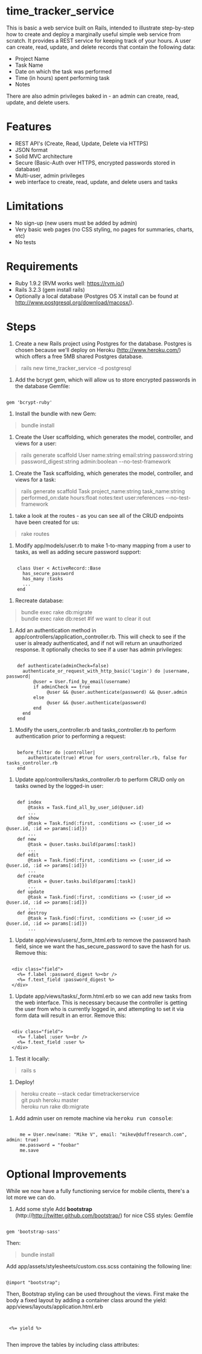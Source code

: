 # time_tracker_service

This is basic a web service built on Rails, intended to illustrate step-by-step how to create
and deploy a marginally useful simple web service from scratch.  It provides a
REST service for keeping track of your hours.  A user can create, read, update, and
delete records that contain the following data:
* Project Name
* Task Name
* Date on which the task was performed
* Time (in hours) spent performing task
* Notes

There are also admin privileges baked in - an admin can create, read, update, and delete users.


# Features
* REST API's (Create, Read, Update, Delete via HTTPS)
* JSON format
* Solid MVC architecture
* Secure (Basic-Auth over HTTPS, encrypted passwords stored in database)
* Multi-user, admin privileges
* web interface to create, read, update, and delete users and tasks

# Limitations
* No sign-up (new users must be added by admin)
* Very basic web pages (no CSS styling, no pages for summaries, charts, etc)
* No tests

# Requirements
* Ruby 1.9.2 (RVM works well: https://rvm.io/)
* Rails 3.2.3 (gem install rails)
* Optionally a local database (Postgres OS X install can be found at http://www.postgresql.org/download/macosx/).

# Steps
1. Create a new Rails project using Postgres for the database.  Postgres is chosen because we'll deploy on Heroku (http://www.heroku.com/) which offers a free 5MB shared Postgres database.
>rails new time_tracker_service -d postgresql

1. Add the bcrypt gem, which will allow us to store encrypted passwords in the database Gemfile:
<pre><code>
gem 'bcrypt-ruby'
</code></pre>

1. Install the bundle with new Gem:
>bundle install

1. Create the User scaffolding, which generates the model, controller, and views for a user:
>rails generate scaffold User name:string email:string password:string password_digest:string admin:boolean --no-test-framework

1. Create the Task scaffolding, which generates the model, controller, and views for a task:
>rails generate scaffold Task project_name:string task_name:string performed_on:date hours:float notes:text user:references  --no-test-framework

1. take a look at the routes - as you can see all of the CRUD endpoints have been created for us:
>rake routes

1. Modify app/models/user.rb to make 1-to-many mapping from a user to tasks, as well as adding secure password support:
<pre><code>
    class User &lt; ActiveRecord::Base
      has_secure_password
      has_many :tasks
      ...
    end
</code></pre>

1. Recreate database:
> bundle exec rake db:migrate   
> bundle exec rake db:reset  #if we want to clear it out

1. Add an authentication method in app/controllers/application_controller.rb.  This will check to see if the user is already authenticated, and if not will return an unauthorized response.  It optionally checks to see if a user has admin privileges:
<pre><code>
    def authenticate(adminCheck=false)
      authenticate_or_request_with_http_basic('Login') do |username, password|
          @user = User.find_by_email(username)
          if adminCheck == true
               @user && @user.authenticate(password) && @user.admin
          else
               @user && @user.authenticate(password)
          end
      end
    end
</code></pre>

1. Modify the users_controller.rb and tasks_controller.rb to perform authentication prior to performing a request:
<pre><code>
    before_filter do |controller|
        authenticate(true) #true for users_controller.rb, false for tasks_controller.rb
    end
</code></pre>

1. Update app/controllers/tasks_controller.rb to perform CRUD only on tasks owned by the logged-in user:
<pre><code>
    def index
        @tasks = Task.find_all_by_user_id(@user.id)
        ...
    def show
        @task = Task.find(:first, :conditions => {:user_id => @user.id, :id => params[:id]})
        ...
    def new
        @task = @user.tasks.build(params[:task])
        ...
    def edit
        @task = Task.find(:first, :conditions => {:user_id => @user.id, :id => params[:id]})
        ...
    def create
        @task = @user.tasks.build(params[:task])
        ...
    def update
        @task = Task.find(:first, :conditions => {:user_id => @user.id, :id => params[:id]})
        ...
    def destroy
        @task = Task.find(:first, :conditions => {:user_id => @user.id, :id => params[:id]})
        ...
</code></pre>

1. Update app/views/users/_form_html.erb to remove the password hash field, since we want the has_secure_password to save the hash for us.  Remove this:
<pre><code>
  &lt;div class="field"&gt;
    &lt;%= f.label :password_digest %>&lt;br /&gt;
    &lt;%= f.text_field :password_digest %&gt;
  &lt;/div&gt;
</code></pre>

1. Update app/views/tasks/_form.html.erb so we can add new tasks from the web interface.  This is necessary because the controller is getting the user from who is currently logged in, and attempting to set it via form data will result in an error.  Remove this:
<pre><code>
  &lt;div class="field"&gt;
    &lt;%= f.label :user %>&lt;br /&gt;
    &lt;%= f.text_field :user %&gt;
  &lt;/div&gt;
</code></pre>


1. Test it locally:
>rails s

1. Deploy!
>heroku create --stack cedar timetrackerservice   
>git push heroku master  
>heroku run rake db:migrate  

1. Add admin user on remote machine via <tt>heroku run console</tt>:
<pre><code>
     me = User.new(name: "Mike V", email: "mikev@duffresearch.com", admin: true)
     me.password = "foobar"
     me.save
</code></pre>

# Optional Improvements
While we now have a fully functioning service for mobile clients, there's a lot more we can do.

1. Add some style
Add <b>bootstrap</b> (http://http://twitter.github.com/bootstrap/) for nice CSS styles:
Gemfile
<pre><code>
gem 'bootstrap-sass'
</code></pre>
Then:
>bundle install

Add app/assets/stylesheets/custom.css.scss containing the following line:
<pre><code>
@import "bootstrap";
</code></pre>

Then, Bootstrap styling can be used throughout the views.  First make the body a fixed layout by adding a container class around the yield:
app/views/layouts/application.html.erb
<pre><code>
<div class="container">
 <%= yield %>
</div>
</code></pre>

Then improve the tables by including class attributes:
<pre><code>
<table class="table table-striped table-bordered table-condensed">
</code></pre>
